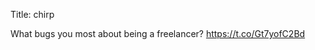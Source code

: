 Title: chirp

What bugs you most about being a freelancer? <a href="https://t.co/Gt7yofC2Bd">https://t.co/Gt7yofC2Bd</a>

